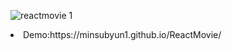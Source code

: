 ![reactmovie 1](https://user-images.githubusercontent.com/75060858/151600142-c35d88aa-7747-4e58-865c-9d33e054f650.JPG)
<li> Demo:https://minsubyun1.github.io/ReactMovie/</li>
